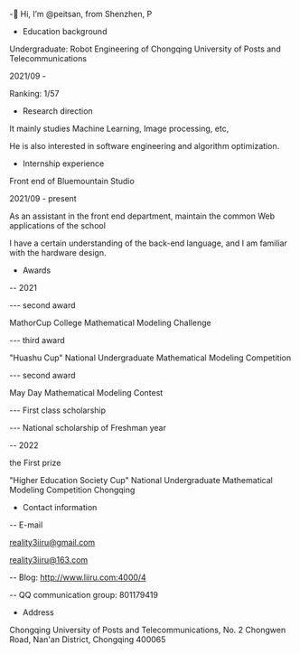 -👋 Hi, I’m @peitsan, from Shenzhen, P

- Education background

Undergraduate: Robot Engineering of Chongqing University of Posts and Telecommunications

2021/09 -

Ranking: 1/57

- Research direction

It mainly studies Machine Learning, Image processing, etc,

He is also interested in software engineering and algorithm optimization.



- Internship experience

Front end of Bluemountain Studio

2021/09 - present

As an assistant in the front end department, maintain the common Web applications of the school

I have a certain understanding of the back-end language, and I am familiar with the hardware design.

- Awards

-- 2021

--- second award

MathorCup College Mathematical Modeling Challenge

--- third award

"Huashu Cup" National Undergraduate Mathematical Modeling Competition

--- second award

May Day Mathematical Modeling Contest

--- First class scholarship

--- National scholarship of Freshman year

-- 2022

the First prize

"Higher Education Society Cup" National Undergraduate Mathematical Modeling Competition Chongqing

- Contact information

-- E-mail

reality3iiru@gmail.com

reality3iiru@163.com

-- Blog:
http://www.liiru.com:4000/4

-- QQ communication group:
801179419

- Address

Chongqing University of Posts and Telecommunications, No. 2 Chongwen Road, Nan'an District, Chongqing 400065







<!---
peitsan/peitsan is a ✨ special ✨ repository because its `README.md` (this file) appears on your GitHub profile.
You can click the Preview link to take a look at your changes.
--->
